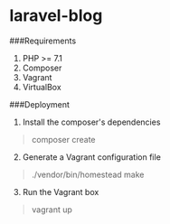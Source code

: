 # laravel-blog

###Requirements

1. PHP >= 7.1
2. Composer
3. Vagrant
4. VirtualBox

###Deployment

1. Install the composer's dependencies
> composer create

2. Generate a Vagrant configuration file 
> ./vendor/bin/homestead make

3. Run the Vagrant box
> vagrant up
